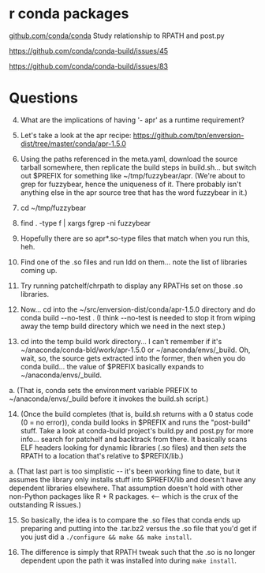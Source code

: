 r conda packages
===================
[github.com/conda/conda](github.com/conda/conda)
Study relationship to RPATH and post.py

https://github.com/conda/conda-build/issues/45

https://github.com/conda/conda-build/issues/83

Questions
=========

4. What are the implications of having '- apr' as a runtime requirement?

5. Let's take a look at the apr recipe: https://github.com/tpn/enversion-dist/tree/master/conda/apr-1.5.0

6. Using the paths referenced in the meta.yaml, download the source tarball somewhere, then replicate the build steps in build.sh... but switch out $PREFIX for something like ~/tmp/fuzzybear/apr.  (We're about to grep for fuzzybear, hence the uniqueness of it.  There probably isn't anything else in the apr source tree that has the word fuzzybear in it.)

7. cd ~/tmp/fuzzybear

8. find . -type f | xargs fgrep -ni fuzzybear

9. Hopefully there are so apr*.so-type files that match when you run this, heh.

10. Find one of the .so files and run ldd on them... note the list of libraries coming up.

11. Try running patchelf/chrpath to display any RPATHs set on those .so libraries.

12. Now... cd into the ~/src/enversion-dist/conda/apr-1.5.0 directory and do conda build --no-test . (I think --no-test is needed to stop it from wiping away the temp build directory which we need in the next step.)

13. cd into the temp build work directory... I can't remember if it's ~/anaconda/conda-bld/work/apr-1.5.0 or ~/anaconda/envs/_build.  Oh, wait, so, the source gets extracted into the former, then when you do conda build... the value of $PREFIX basically expands to ~/anaconda/envs/_build.

a. (That is, conda sets the environment variable PREFIX to ~/anaconda/envs/_build before it invokes the build.sh script.)

14. (Once the build completes (that is, build.sh returns with a 0 status code (0 = no error)), conda build looks in $PREFIX and runs the "post-build" stuff.  Take a look at conda-build project's build.py and post.py for more info... search for patchelf and backtrack from there.  It basically scans ELF headers looking for dynamic libraries (.so files) and then *sets* the RPATH to a location that's relative to $PREFIX/lib.)

a. (That last part is too simplistic -- it's been working fine to date, but it assumes the library only installs stuff into $PREFIX/lib and doesn't have any dependent libraries elsewhere.  That assumption doesn't hold with other non-Python packages like R + R packages.  <-- which is the crux of the outstanding R issues.)

15. So basically, the idea is to compare the .so files that conda ends up preparing and putting into the .tar.bz2 versus the .so file that you'd get if you just did a `./configure && make && make install`.

16. The difference is simply that RPATH tweak such that the .so is no longer dependent upon the path it was installed into during `make install`.